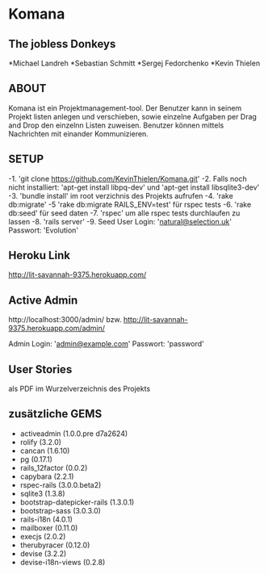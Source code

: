 Komana
==============

The jobless Donkeys
--------------
*Michael Landreh
*Sebastian Schmitt
*Sergej Fedorchenko
*Kevin Thielen

ABOUT
--------------
Komana ist ein Projektmanagement-tool. Der Benutzer kann in seinem Projekt listen anlegen und verschieben,
sowie einzelne Aufgaben per Drag and Drop den einzelnn Listen zuweisen.
Benutzer können mittels Nachrichten mit einander Kommunizieren.

SETUP
--------------
-1. 'git clone https://github.com/KevinThielen/Komana.git' 
-2. Falls noch nicht installiert: 'apt-get install libpq-dev' und 'apt-get install libsqlite3-dev'
-3. 'bundle install' im root verzichnis des Projekts aufrufen
-4. 'rake db:migrate'
-5  'rake db:migrate RAILS_ENV=test' für rspec tests
-6. 'rake db:seed' für seed daten
-7. 'rspec' um alle rspec tests durchlaufen zu lassen
-8. 'rails server'
-9. Seed User Login: 'natural@selection.uk'
			 Passwort: 'Evolution'

Heroku Link
--------------
http://lit-savannah-9375.herokuapp.com/

Active Admin
--------------
   http://localhost:3000/admin/
bzw. http://lit-savannah-9375.herokuapp.com/admin/

   Admin Login: 'admin@example.com'
		 Passwort: 'password'
		 
User Stories
--------------
als PDF im Wurzelverzeichnis des Projekts		

zusätzliche GEMS
--------------
* activeadmin (1.0.0.pre d7a2624)
* rolify (3.2.0)
* cancan (1.6.10)
* pg (0.17.1)
* rails_12factor (0.0.2)
* capybara (2.2.1)
* rspec-rails (3.0.0.beta2)
* sqlite3 (1.3.8)
* bootstrap-datepicker-rails (1.3.0.1)
* bootstrap-sass (3.0.3.0)
* rails-i18n (4.0.1)
* mailboxer (0.11.0)
* execjs (2.0.2)
* therubyracer (0.12.0)
* devise (3.2.2)
* devise-i18n-views (0.2.8)


